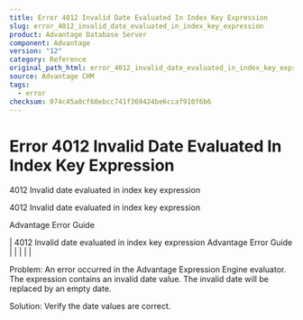 ```yaml
---
title: Error 4012 Invalid Date Evaluated In Index Key Expression
slug: error_4012_invalid_date_evaluated_in_index_key_expression
product: Advantage Database Server
component: Advantage
version: "12"
category: Reference
original_path_html: error_4012_invalid_date_evaluated_in_index_key_expression.htm
source: Advantage CHM
tags:
  - error
checksum: 074c45a0cf60ebcc741f369424be6ccaf910f6b6
---
```


# Error 4012 Invalid Date Evaluated In Index Key Expression

4012 Invalid date evaluated in index key expression

4012 Invalid date evaluated in index key expression

Advantage Error Guide

| 4012 Invalid date evaluated in index key expression  Advantage Error Guide |  |  |  |  |

Problem: An error occurred in the Advantage Expression Engine evaluator. The expression contains an invalid date value. The invalid date will be replaced by an empty date.

Solution: Verify the date values are correct.
